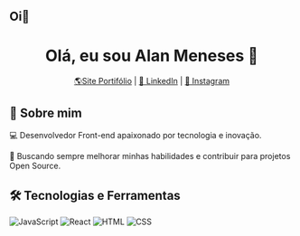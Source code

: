## Oi👋

<!--
**AlanMeneses001/AlanMeneses001** is a ✨ _special_ ✨ repository because its `README.md` (this file) appears on your GitHub profile.

Here are some ideas to get you started:

- 🔭 I’m currently working on ...
- 🌱 I’m currently learning ...
- 👯 I’m looking to collaborate on ...
- 🤔 I’m looking for help with ...
- 💬 Ask me about ...
- 📫 How to reach me: ...
- 😄 Pronouns: ...
- ⚡ Fun fact: ...
-->

<h1 align="center">Olá, eu sou Alan Meneses 👋</h1>

<p align="center">
  <a href="https://alanmeneses001.github.io/projetos-portifolio/Portifolio-personalizado/index.html">🌎Site Portifólio</a> |
  <a href="https://www.linkedin.com/in/alanderlon-mesquita-15bba8235/" target="_blank">💼 LinkedIn</a> |
  <a href="https://www.instagram.com/alan_mns01/" target="_blank">📸 Instagram</a>
</p>

## 🚀 Sobre mim
💻 Desenvolvedor Front-end apaixonado por tecnologia e inovação.  

🎯 Buscando sempre melhorar minhas habilidades e contribuir para projetos Open Source.

## 🛠️ Tecnologias e Ferramentas
![JavaScript](https://img.shields.io/badge/-JavaScript-F7DF1E?style=flat&logo=javascript&logoColor=black)
![React](https://img.shields.io/badge/-React-61DAFB?style=flat&logo=react&logoColor=white)
![HTML](https://img.shields.io/badge/-HTML5-E34F26?style=flat&logo=html5&logoColor=white)
![CSS](https://img.shields.io/badge/-CSS3-1572B6?style=flat&logo=css3&logoColor=white)
